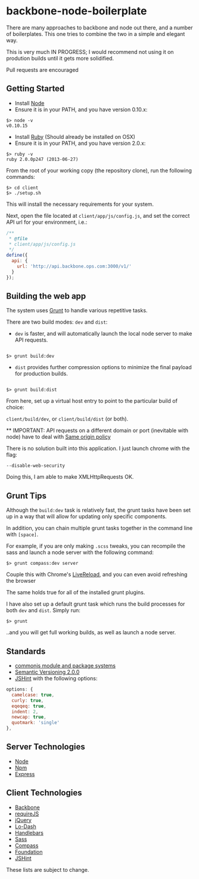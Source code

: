 backbone-node-boilerplate
=========

There are many approaches to backbone and node out there, and a number of boilerplates. This one tries to combine the two in a simple and elegant way.

This is very much IN PROGRESS; I would recommend not using it on prodution builds until it gets more solidified.

Pull requests are encouraged

## Getting Started
- Install [Node](http://nodejs.org/)
- Ensure it is in your PATH, and you have version 0.10.x:

```shell
$> node -v
v0.10.15
```

- Install [Ruby](http://www.ruby-lang.org/en/) (Should already be installed on OSX)
- Ensure it is in your PATH, and you have version 2.0.x:

```shell
$> ruby -v
ruby 2.0.0p247 (2013-06-27)
```

From the root of your working copy (the repository clone), run the following commands:

```shell
$> cd client
$> ./setup.sh
```

This will install the necessary requirements for your system.

Next, open the file located at `client/app/js/config.js`, and set the correct API url for your environment, i.e.:

```js
/**
 * @file
 * client/app/js/config.js
 */
define({
  api: {
    url: 'http://api.backbone.ops.com:3000/v1/'
  }
});
```

## Building the web app

The system uses [Grunt](http://gruntjs.com/) to handle various repetitive tasks.

There are two build modes: `dev` and `dist`:

- `dev` is faster, and will automatically launch the local node server to make API requests.

```shell

$> grunt build:dev

```

- `dist` provides further compression options to minimize the final payload for production builds.

```shell

$> grunt build:dist

```

From here, set up a virtual host entry to point to the particular build of choice:

`client/build/dev`, or `client/build/dist` (or both).

** IMPORTANT: API requests on a different domain or port (inevitable with node) have to deal with [Same origin policy](http://en.wikipedia.org/wiki/Same_origin_policy)

There is no solution built into this application. I just launch chrome with the flag:

```shell
--disable-web-security
```

Doing this, I am able to make XMLHttpRequests OK.

## Grunt Tips

Although the `build:dev` task is relatively fast, the grunt tasks have been set up in a way that will allow for updating only specific components.

In addition, you can chain multiple grunt tasks together in the command line with `[space]`.

For example, if you are only making `.scss` tweaks, you can recompile the sass and launch a node server with the following command:

```shell
$> grunt compass:dev server
```

Couple this with Chrome's [LiveReload](https://chrome.google.com/webstore/detail/livereload/jnihajbhpnppcggbcgedagnkighmdlei?hl=en), and you can even avoid refreshing the browser

The same holds true for all of the installed grunt plugins.

I have also set up a default grunt task which runs the build processes for both `dev` and `dist`. Simply run:

```shell
$> grunt
```

..and you will get full working builds, as well as launch a node server.


## Standards
- [commonjs module and package systems](http://wiki.commonjs.org/wiki/CommonJS)
- [Semantic Versioning 2.0.0](http://semver.org/)
- [JSHint](http://www.jshint.com/) with the following options:

```js
options: {
  camelcase: true,
  curly: true,
  eqeqeq: true,
  indent: 2,
  newcap: true,
  quotmark: 'single'
},
```

## Server Technologies
- [Node](http://nodejs.org/api/)
- [Npm](https://npmjs.org/doc/)
- [Express](http://expressjs.com/api.html)

## Client Technologies
- [Backbone](http://backbonejs.org/)
- [requireJS](http://requirejs.org/)
- [jQuery](http://jquery.com/)
- [Lo-Dash](http://lodash.com/)
- [Handlebars](http://handlebarsjs.com/)
- [Sass](http://sass-lang.com/)
- [Compass](http://compass-style.org/)
- [Foundation](http://foundation.zurb.com/docs/)
- [JSHint](http://www.jshint.com/)

These lists are subject to change.